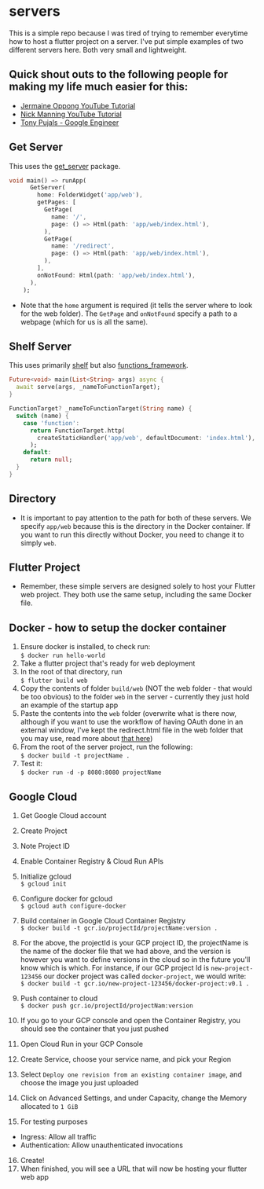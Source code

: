 # servers
This is a simple repo because I was tired of trying to remember everytime how to host a flutter project on a server. I've put simple examples of two different servers here. Both very small and lightweight. 

## Quick shout outs to the following people for making my life much easier for this:
- [Jermaine Oppong YouTube Tutorial](https://www.youtube.com/watch?v=y6Z1V8QpGFc)
- [Nick Manning YouTube Tutorial](https://www.youtube.com/watch?v=SIDOSAdevWM)
- [Tony Pujals - Google Engineer](https://medium.com/google-cloud/build-slim-docker-images-for-dart-apps-ee98ea1d1cf7)

## Get Server
This uses the [get_server](https://pub.dev/packages/get_server) package.
```dart
void main() => runApp(
      GetServer(
        home: FolderWidget('app/web'),
        getPages: [
          GetPage(
            name: '/',
            page: () => Html(path: 'app/web/index.html'),
          ),
          GetPage(
            name: '/redirect',
            page: () => Html(path: 'app/web/index.html'),
          ),
        ],
        onNotFound: Html(path: 'app/web/index.html'),
      ),
    );
```
- Note that the ```home``` argument is required (it tells the server where to look for the web folder). The ```GetPage``` and ```onNotFound``` specify a path to a webpage (which for us is all the same). 

## Shelf Server
This uses primarily [shelf](https://pub.dev/packages/shelf) but also [functions_framework](https://github.com/GoogleCloudPlatform/functions-framework-dart). 
```dart
Future<void> main(List<String> args) async {
  await serve(args, _nameToFunctionTarget);
}

FunctionTarget? _nameToFunctionTarget(String name) {
  switch (name) {
    case 'function':
      return FunctionTarget.http(
        createStaticHandler('app/web', defaultDocument: 'index.html'),
      );
    default:
      return null;
  }
}
```
## Directory
- It is important to pay attention to the path for both of these servers. We specify ```app/web``` because this is the directory in the Docker container. If you want to run this directly without Docker, you need to change it to simply ```web```.

## Flutter Project
- Remember, these simple servers are designed solely to host your Flutter web project. They both use the same setup, including the same Docker file. 

## Docker - how to setup the docker container
1. Ensure docker is installed, to check run:  
```$ docker run hello-world```
2. Take a flutter project that's ready for web deployment
3. In the root of that directory, run  
```$ flutter build web```
4. Copy the contents of folder ```build/web``` (NOT the web folder - that would be too obvious) to the folder ```web``` in the server - currently they just hold an example of the startup app
5. Paste the contents into the ```web``` folder (overwrite what is there now, although if you want to use the workflow of having OAuth done in an external window, I've kept the redirect.html file in the web folder that you may use, read more about [that here](https://itnext.io/flutter-web-oauth-authentication-through-external-window-d890a7ff6463))
6. From the root of the server project, run the following:  
```$ docker build -t projectName .```
7. Test it:    
```$ docker run -d -p 8080:8080 projectName```

## Google Cloud 
1. Get Google Cloud account
2. Create Project
3. Note Project ID
4. Enable Container Registry & Cloud Run APIs
5. Initialize gcloud  
```$ gcloud init```
6. Configure docker for gcloud  
```$ gcloud auth configure-docker```
7. Build container in Google Cloud Container Registry  
```$ docker build -t gcr.io/projectId/projectName:version .```  
8. For the above, the projectId is your GCP project ID, the projectName is the name of the docker file that we had above, and the version is however you want to define versions in the cloud so in the future you'll know which is which. For instance, if our GCP project Id is ```new-project-123456``` our docker project was called ```docker-project```, we would write:  
```$ docker build -t gcr.io/new-project-123456/docker-project:v0.1 .```

9. Push container to cloud  
```$ docker push gcr.io/projectId/projectNam:version```
10. If you go to your GCP console and open the Container Registry, you should see the container that you just pushed
11. Open Cloud Run in your GCP Console
12. Create Service, choose your service name, and pick your Region
13. Select ```Deploy one revision from an existing container image```, and choose the image you just uploaded
14. Click on Advanced Settings, and under Capacity, change the Memory allocated to ```1 GiB```
15. For testing purposes
- Ingress: Allow all traffic
- Authentication: Allow unauthenticated invocations
16. Create!
17. When finished, you will see a URL that will now be hosting your flutter web app